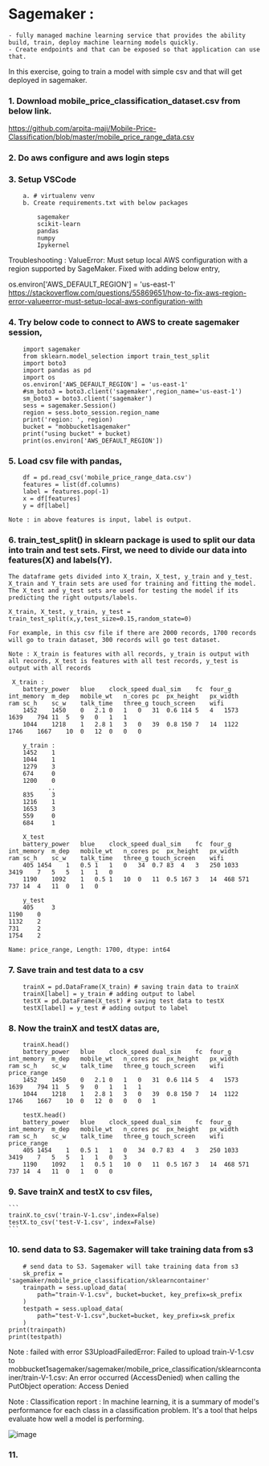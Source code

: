 # Sagemaker : 
	- fully managed machine learning service that provides the ability build, train, deploy machine learning models quickly.
	- Create endpoints and that can be exposed so that application can use that.

In this exercise, going to train a model with simple csv and that will get deployed in sagemaker.

### 1. Download mobile_price_classification_dataset.csv from below link.
https://github.com/arpita-maji/Mobile-Price-Classification/blob/master/mobile_price_range_data.csv

### 2. Do aws configure and aws login steps
###	3. Setup VSCode
		a. # virtualenv venv
		b. Create requirements.txt with below packages
		 
```		
		sagemaker
		scikit-learn
		pandas
		numpy
		Ipykernel
```
Troubleshooting : 
ValueError: Must setup local AWS configuration with a region supported by SageMaker.
Fixed with adding below entry,

os.environ['AWS_DEFAULT_REGION'] = 'us-east-1'
https://stackoverflow.com/questions/55869651/how-to-fix-aws-region-error-valueerror-must-setup-local-aws-configuration-with

###	4. Try below code to connect to AWS to create sagemaker session,
```	
	import sagemaker
	from sklearn.model_selection import train_test_split
	import boto3
	import pandas as pd
	import os
	os.environ['AWS_DEFAULT_REGION'] = 'us-east-1'
	#sm_boto3 = boto3.client('sagemaker',region_name='us-east-1')
	sm_boto3 = boto3.client('sagemaker')
	sess = sagemaker.Session()
	region = sess.boto_session.region_name
	print('region: ', region)
	bucket = "mobbucket1sagemaker"
	print("using bucket" + bucket)
	print(os.environ['AWS_DEFAULT_REGION'])
```	
###	5. Load csv file with pandas,

```	
	df = pd.read_csv('mobile_price_range_data.csv')
	features = list(df.columns)
	label = features.pop(-1)
	x = df[features]
	y = df[label]
```	
	Note : in above features is input, label is output.
	
###	6. train_test_split() in sklearn package is used to split our data into train and test sets. First, we need to divide our data into features(X) and labels(Y). 
	The dataframe gets divided into X_train, X_test, y_train and y_test. 
	X_train and Y_train sets are used for training and fitting the model. 
	The X_test and y_test sets are used for testing the model if its predicting the right outputs/labels.
	
	X_train, X_test, y_train, y_test = train_test_split(x,y,test_size=0.15,random_state=0)
	
	For example, in this csv file if there are 2000 records, 1700 records will go to train dataset, 300 records will go test dataset.

	Note : X_train is features with all records, y_train is output with all records, X_test is features with all test records, y_test is output with all records 
```
 X_train : 
	battery_power	blue	clock_speed	dual_sim	fc	four_g	int_memory	m_dep	mobile_wt	n_cores	pc	px_height	px_width	ram	sc_h	sc_w	talk_time	three_g	touch_screen	wifi	
	1452	1450	0	2.1	0	1	0	31	0.6	114	5	4	1573	1639	794	11	5	9	0	1	1
	1044	1218	1	2.8	1	3	0	39	0.8	150	7	14	1122	1746	1667	10	0	12	0	0	0
```

```	
	y_train :
	1452    1
	1044    1
	1279    3
	674     0
	1200    0
	       ..
	835     3
	1216    1
	1653    3
	559     0
	684     1
```

```	
	X_test
	battery_power	blue	clock_speed	dual_sim	fc	four_g	int_memory	m_dep	mobile_wt	n_cores	pc	px_height	px_width	ram	sc_h	sc_w	talk_time	three_g	touch_screen	wifi	
	405	1454	1	0.5	1	1	0	34	0.7	83	4	3	250	1033	3419	7	5	5	1	1	0
	1190	1092	1	0.5	1	10	0	11	0.5	167	3	14	468	571	737	14	4	11	0	1	0
```

```
	y_test
	405     3
1190    0
1132    2
731     2
1754    2
```	
	Name: price_range, Length: 1700, dtype: int64
	
###	7. Save train and test data to a csv
```	
	trainX = pd.DataFrame(X_train) # saving train data to trainX
	trainX[label] = y_train # adding output to label
	testX = pd.DataFrame(X_test) # saving test data to testX
	testX[label] = y_test # adding output to label
```	
###	8. Now the trainX and testX datas are,
```
	trainX.head()
	battery_power	blue	clock_speed	dual_sim	fc	four_g	int_memory	m_dep	mobile_wt	n_cores	pc	px_height	px_width	ram	sc_h	sc_w	talk_time	three_g	touch_screen	wifi	price_range	
	1452	1450	0	2.1	0	1	0	31	0.6	114	5	4	1573	1639	794	11	5	9	0	1	1	1
	1044	1218	1	2.8	1	3	0	39	0.8	150	7	14	1122	1746	1667	10	0	12	0	0	0	1
```
```	
	testX.head()
	battery_power	blue	clock_speed	dual_sim	fc	four_g	int_memory	m_dep	mobile_wt	n_cores	pc	px_height	px_width	ram	sc_h	sc_w	talk_time	three_g	touch_screen	wifi	price_range	
	405	1454	1	0.5	1	1	0	34	0.7	83	4	3	250	1033	3419	7	5	5	1	1	0	3
	1190	1092	1	0.5	1	10	0	11	0.5	167	3	14	468	571	737	14	4	11	0	1	0	0
```
###	9. Save trainX and testX to csv files,
	```
	trainX.to_csv('train-V-1.csv',index=False)
	testX.to_csv('test-V-1.csv', index=False)
	```
### 10. send data to S3. Sagemaker will take training data from s3
```
	# send data to S3. Sagemaker will take training data from s3
	sk_prefix = 'sagemaker/mobile_price_classification/sklearncontainer'
	trainpath = sess.upload_data(
	    path="train-V-1.csv", bucket=bucket, key_prefix=sk_prefix
	)
	testpath = sess.upload_data(
	    path="test-V-1.csv",bucket=bucket, key_prefix=sk_prefix
	)
print(trainpath)
print(testpath)
```
Note : failed with error
S3UploadFailedError: Failed to upload train-V-1.csv to 
mobbucket1sagemaker/sagemaker/mobile_price_classification/sklearncontainer/train-V-1.csv: An error occurred 
(AccessDenied) when calling the PutObject operation: Access Denied

Note : Classification report : In machine learning, it is a summary of model's performance for each class in a classification problem. It's a tool that helps evaluate how well a model is performing.

![image](https://github.com/user-attachments/assets/1a5060ad-e7aa-40d0-98e7-31cc9cec4f03)

### 11. 
